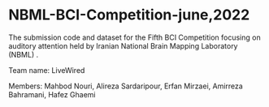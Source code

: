 # NBML-BCI-Competition-june,2022


The submission code and dataset for the Fifth BCI Competition focusing on auditory attention held by Iranian National Brain Mapping Laboratory (NBML) .


Team name: LiveWired


Members: Mahbod Nouri, Alireza Sardaripour, Erfan Mirzaei, Amirreza Bahramani, Hafez Ghaemi
